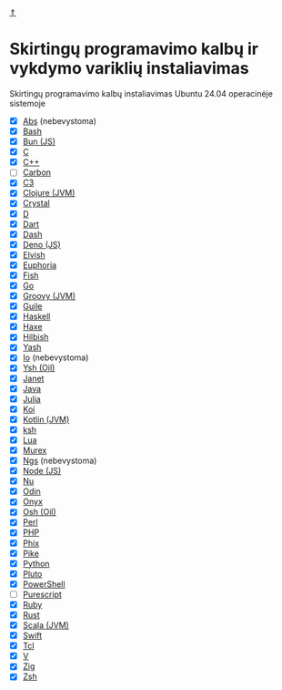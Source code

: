[&uArr;](../readme.md)

# Skirtingų programavimo kalbų ir vykdymo variklių instaliavimas

Skirtingų programavimo kalbų instaliavimas Ubuntu 24.04 operacinėje sistemoje

* [x] [Abs](abs_readme.md) (nebevystoma)
* [x] [Bash](bash_readme.md)
* [x] [Bun (JS)](js_readme.md)
* [x] [C](c_readme.md)
* [x] [C++](c++_readme.md)
* [ ] [Carbon](carbon_readme.md)
* [x] [C3](c3_readme.md)
* [x] [Clojure (JVM)](https://clojure.org/)
* [x] [Crystal](crystal_readme.md)
* [x] [D](d_readme.md)
* [x] [Dart](dart_readme.md)
* [x] [Dash](dash_readme.md)
* [x] [Deno (JS)](js_readme.md)
* [x] [Elvish](elvish_readme.md)
* [x] [Euphoria](euph_readme.md)
* [x] [Fish](fish_readme.md)
* [x] [Go](go_readme.md)
* [X] [Groovy (JVM)](groovy_readme.md)
* [x] [Guile](guile_readme.md)
* [x] [Haskell](haskell_readme.md)
* [x] [Haxe](haxe_readme.md)
* [x] [Hilbish](hilbish_readme.md)
* [x] [Yash](yash_readme.md)
* [x] [Io](https://iolanguage.org/index.html) (nebevystoma)
* [x] [Ysh (Oil)](oil-ysh_readme.md)
* [x] [Janet](janet_readme.md)
* [x] [Java](java_readme.md)
* [x] [Julia](julia_readme.md)
* [x] [Koi](koi_readme.md)
* [x] [Kotlin (JVM)](kotlin_readme.md)
* [x] [ksh](ksh_readme.md)
* [x] [Lua](lua_readme.md)
* [x] [Murex](murex_readme.md)
* [x] [Ngs](ngs_readme.md) (nebevystoma)
* [x] [Node (JS)](js_readme.md)
* [x] [Nu](nu_readme.md)
* [x] [Odin](odin_readme.md)
* [x] [Onyx](onyx_readme.md)
* [x] [Osh (Oil)](oil-osh_readme.md)
* [x] [Perl](perl_readme.md)
* [x] [PHP](php_readme.md)
* [x] [Phix](phix_readme.md)
* [x] [Pike](pike_readme.md)
* [x] [Python](py_readme.md)
* [x] [Pluto](pluto_readme.md)
* [x] [PowerShell](pwsh_readme.md)
* [ ] [Purescript](purs_readme.md)
* [x] [Ruby](ruby_readme.md)
* [x] [Rust](rust_readme.md)
* [x] [Scala (JVM)](scala_readme.md)
* [x] [Swift](swift_readme.md)
* [x] [Tcl](tcl_readme.md)
* [x] [V](v_readme.md)
* [x] [Zig](zig_readme.md)
* [x] [Zsh](zsh_readme.md)
